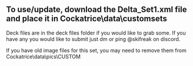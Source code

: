 ## To use/update, download the Delta_Set1.xml file and place it in Cockatrice\data\customsets

Deck files are in the deck files folder if you would like to grab some. If you have any you would like to submit just dm or ping @skifreak on discord.

If you have old image files for this set, you may need to remove them from Cockatrice\data\pics\CUSTOM